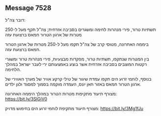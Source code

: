 ## Message 7528

דובר צה"ל:

תשתיות טרור, פירי מנהרות לחימה ומשגרים בסביבה אזרחית; צה"ל תקף מעל ל-250 מטרות של ארגון הטרור חמאס ברצועת עזה

ביממה האחרונה, מטוסי קרב של צה"ל תקפו מעל ל-250 מטרות של ארגון הטרור חמאס ברצועת עזה.
 
בין המטרות שנתקפו, תשתיות טרור, מפקדות מבצעיות, פירי מנהרות טרור ומשגרי רקטות המוצבים בסביבה אזרחית אשר בוצע באמצעותם ירי לעבר ישראל במהלך הלחימה.

בנוסף, לוחמי זרוע הים תקפו עמדת שיגור של טילי קרקע אוויר של מערך האווירי של ארגון הטרור חמאס באזור חאן יונס, העמדה מוקמה בסמוך למסגד ולגן ילדים.

מצורף תיעוד מתקיפות מטרות הטרור במהלך היממה האחרונה: https://bit.ly/3SlGjV0

מצורף תיעוד מתקיפת לוחמי זרוע הים בחימוש מדויק: https://bit.ly/3Mg1fJu

